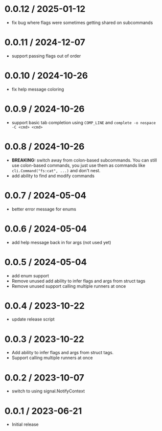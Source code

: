 # 0.0.12 / 2025-01-12

- fix bug where flags were sometimes getting shared on subcommands

# 0.0.11 / 2024-12-07

- support passing flags out of order

# 0.0.10 / 2024-10-26

- fix help message coloring

# 0.0.9 / 2024-10-26

- support basic tab completion using `COMP_LINE` and `complete -o nospace -C <cmd> <cmd>`

# 0.0.8 / 2024-10-26

- **BREAKING:** switch away from colon-based subcommands.
  You can still use colon-based commands, you just use them as commands like `cli.Command("fs:cat", ...)` and don't nest.
- add ability to find and modify commands

# 0.0.7 / 2024-05-04

- better error message for enums

# 0.0.6 / 2024-05-04

- add help message back in for args (not used yet)

# 0.0.5 / 2024-05-04

- add enum support
- Remove unused add ability to infer flags and args from struct tags
- Remove unused support calling multiple runners at once

# 0.0.4 / 2023-10-22

- update release script

# 0.0.3 / 2023-10-22

- Add ability to infer flags and args from struct tags.
- Support calling multiple runners at once

# 0.0.2 / 2023-10-07

- switch to using signal.NotifyContext

# 0.0.1 / 2023-06-21

- Initial release
